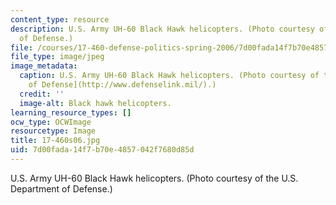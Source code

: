 ```yaml
---
content_type: resource
description: U.S. Army UH-60 Black Hawk helicopters. (Photo courtesy of the U.S. Department
  of Defense.)
file: /courses/17-460-defense-politics-spring-2006/7d00fada14f7b70e4857042f7680d85d_17-460s06.jpg
file_type: image/jpeg
image_metadata:
  caption: U.S. Army UH-60 Black Hawk helicopters. (Photo courtesy of the [U.S. Department
    of Defense](http://www.defenselink.mil/).)
  credit: ''
  image-alt: Black hawk helicopters.
learning_resource_types: []
ocw_type: OCWImage
resourcetype: Image
title: 17-460s06.jpg
uid: 7d00fada-14f7-b70e-4857-042f7680d85d
---
```

U.S. Army UH-60 Black Hawk helicopters. (Photo courtesy of the U.S. Department of Defense.)

